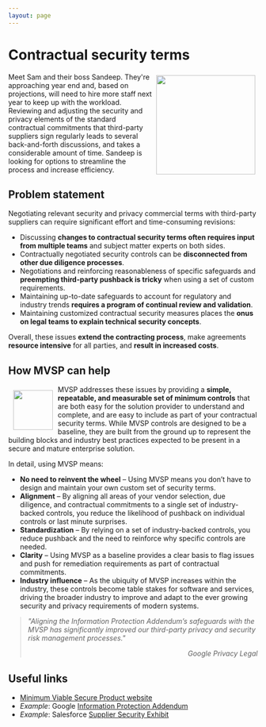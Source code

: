 ```yaml
---
layout: page
---
```

<div class="adoc">

# Contractual security terms

<img style="float: right; margin: 5px;" align="right" width=200 src="/images/avatars/avataaars_6.png">Meet Sam and their boss Sandeep. They're approaching year end and, based on projections, will need to hire more staff next year to keep up with the workload. Reviewing and adjusting the security and privacy elements of the standard contractual commitments that third-party suppliers sign regularly leads to several back-and-forth discussions, and takes a considerable amount of time. Sandeep is looking for options to streamline the process and increase efficiency.

## Problem statement

Negotiating relevant security and privacy commercial terms with third-party suppliers can require significant effort and time-consuming revisions:

*   Discussing **changes to contractual security terms often requires input from multiple teams** and subject matter experts on both sides.
*   Contractually negotiated security controls can be **disconnected from other due diligence processes**.
*   Negotiations and reinforcing reasonableness of specific safeguards and **preempting third-party pushback is tricky** when using a set of custom requirements.
*   Maintaining up-to-date safeguards to account for regulatory and industry trends **requires a program of continual review and validation**.
*   Maintaining customized contractual security measures places the **onus on legal teams to explain technical security concepts**.

Overall, these issues **extend the contracting process**, make agreements **resource intensive** for all parties, and **result in increased costs**.

## How MVSP can help

<img style="float: left; margin: 10px;" align="left" width=80 src="/images/checklist.png"> MVSP addresses these issues by providing a **simple, repeatable, and measurable set of minimum controls** that are both easy for the solution provider to understand and complete, and are easy to include as part of your contractual security terms. While MVSP controls are designed to be a baseline, they are built from the ground up to represent the building blocks and industry best practices expected to be present in a secure and mature enterprise solution. 

In detail, using MVSP means:

*   **No need to reinvent the wheel** – Using MVSP means you don’t have to design and maintain your own custom set of security terms.
*   **Alignment** – By aligning all areas of your vendor selection, due diligence, and contractual commitments to a single set of industry-backed controls, you reduce the likelihood of pushback on individual controls or last minute surprises.
*   **Standardization** – By relying on a set of industry-backed controls, you reduce pushback and the need to reinforce why specific controls are needed.
*   **Clarity** – Using MVSP as a baseline provides a clear basis to flag issues and push for remediation requirements as part of contractual commitments.
*   **Industry influence** – As the ubiquity of MVSP increases within the industry, these controls become table stakes for software and services, driving the broader industry to improve and adapt to the ever growing security and privacy requirements of modern systems.

> _"Aligning the Information Protection Addendum’s safeguards with the MVSP has significantly improved our third-party privacy and security risk management processes."_
> <p style="text-align: right"><em>Google Privacy Legal</em></p>

## Useful links

*   [Minimum Viable Secure Product website](https://mvsp.dev)
*   _Example_: Google [Information Protection Addendum](http://business.safety.google/ipa)
*   _Example_: Salesforce [Supplier Security Exhibit](https://www.salesforce.com/content/dam/web/en_us/www/documents/legal/supplier/salesforce-supplier-security-exhibit.pdf)

</div>
